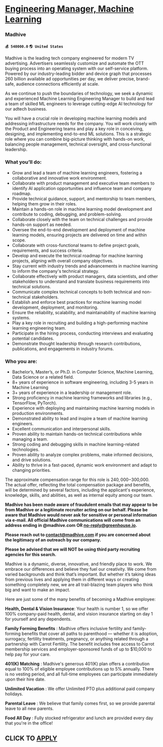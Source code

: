 # [Engineering Manager, Machine Learning](https://www.remotewlb.com/apply/engineering-manager-machine-learning-60318)  
### Madhive  
#### `💰 540000.0` `🌎 United States`  
Madhive is the leading tech company engineered for modern TV advertising. Advertisers seamlessly customize and automate the OTT buying process into an operating system with our self-service platform. Powered by our industry-leading bidder and device graph that processes 260 billion available ad opportunities per day, we deliver precise, brand-safe, audience connections efficiently at scale.

As we continue to push the boundaries of technology, we seek a dynamic and experienced Machine Learning Engineering Manager to build and lead a team of skilled ML engineers to leverage cutting-edge AI technology for our adtech business.

You will have a crucial role in developing machine learning models and addressing infrastructure needs for the company. You will work closely with the Product and Engineering teams and play a key role in conceiving, designing, and implementing end-to-end ML solutions. This is a strategic role where you can combine big-picture thinking with hands-on work, balancing people management, technical oversight, and cross-functional leadership.

### What you’ll do:

  * Grow and lead a team of machine learning engineers, fostering a collaborative and innovative work environment.
  * Collaborate with product management and executive team members to identify AI application opportunities and influence team and company roadmap.
  * Provide technical guidance, support, and mentorship to team members, helping them grow in their roles.
  * Maintain a hands-on role in machine learning model development and contribute to coding, debugging, and problem-solving.
  * Collaborate closely with the team on technical challenges and provide hands-on support as needed.
  * Oversee the end-to-end development and deployment of machine learning models, ensuring projects are delivered on time and within scope.
  * Collaborate with cross-functional teams to define project goals, requirements, and success criteria.
  * Develop and execute the technical roadmap for machine learning projects, aligning with overall company objectives.
  * Stay current with industry trends and advancements in machine learning to inform the company's technical strategy.
  * Collaborate effectively with product managers, data scientists, and other stakeholders to understand and translate business requirements into technical solutions.
  * Communicate complex technical concepts to both technical and non-technical stakeholders.
  * Establish and enforce best practices for machine learning model development, deployment, and monitoring.
  * Ensure the reliability, scalability, and maintainability of machine learning systems.
  * Play a key role in recruiting and building a high-performing machine learning engineering team.
  * Participate in the hiring process, conducting interviews and evaluating potential candidates.
  * Demonstrate thought leadership through research contributions, publications, and engagements in industry forums.

### Who you are:

  * Bachelor’s, Master’s, or Ph.D. in Computer Science, Machine Learning, Data Science or a related field.
  * 8+ years of experience in software engineering, including 3-5 years in Machine Learning
  * 3+ years of experience in a leadership or management role.
  * Strong proficiency in machine learning frameworks and libraries (e.g., TensorFlow, PyTorch).
  * Experience with deploying and maintaining machine learning models in production environments.
  * Demonstrated ability to lead and inspire a team of machine learning engineers.
  * Excellent communication and interpersonal skills.
  * Proven ability to maintain hands-on technical contributions while managing a team.
  * Strong coding and debugging skills in machine learning-related technologies.
  * Proven ability to analyze complex problems, make informed decisions, and drive solutions.
  * Ability to thrive in a fast-paced, dynamic work environment and adapt to changing priorities.

The approximate compensation range for this role is $240,000-$300,000. The actual offer, reflecting the total compensation package and benefits, will be determined by several factors, including the applicant's experience, knowledge, skills, and abilities, as well as internal equity among our team.

 **Madhive has been made aware of fraudulent emails that may appear to be from Madhive or a legitimate recruiter acting on our behalf. Please be aware that Madhive would never ask for sensitive or personal information via e-mail. All official Madhive communications will come from an address ending in @madhive.com OR no-reply@greenhouse.io.**

 **Please reach out to contact@madhive.com if you are concerned about the legitimacy of an outreach by our company.**

 **Please be advised that we will NOT be using third party recruiting agencies for this search.**  
  
Madhive is a dynamic, diverse, innovative, and friendly place to work. We embrace our differences and believe they fuel our creativity. We come from varied backgrounds and think that’s important. But whether it’s taking ideas from previous lives and applying them in different ways or creating something completely new, we are all trail-blazing team players who think big and want to make an impact.

Here are just some of the many benefits of becoming a Madhive employee:

 **Health, Dental & Vision Insurance**: Your health is number 1, so we offer 100% company-paid health, dental, and vision insurance starting on day 1 for yourself and any dependents.

 **Family Forming Benefits** : Madhive offers inclusive fertility and family-forming benefits that cover all paths to parenthood — whether it is adoption, surrogacy, fertility treatments, pregnancy, or anything related through a partnership with Carrot Fertility. The benefit includes free access to Carrot membership services and employer-sponsored funds of up to $10,000 to help pay for your care.

 **401(K) Matching** : Madhive's generous 401(K) plan offers a contribution equal to 100% of eligible employee contributions up to 5% annually. There is no vesting period, and all full-time employees can participate immediately upon their hire date.

 **Unlimited Vacation** : We offer Unlimited PTO plus additional paid company holidays.

 **Parental Leave** : We believe that family comes first, so we provide parental leave to all new parents.

**Food All Day** : Fully stocked refrigerator and lunch are provided every day that you're in the office!

  
## CLICK TO [APPLY](https://www.remotewlb.com/apply/engineering-manager-machine-learning-60318)

